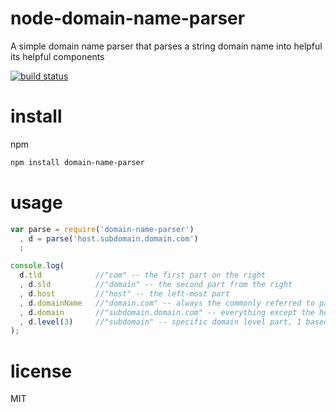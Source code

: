 node-domain-name-parser
=======================

A simple domain name parser that parses a string domain name into helpful its helpful components

[![build status](https://secure.travis-ci.org/wankdanker/node-domain-name-parser.png)](http://travis-ci.org/wankdanker/node-domain-name-parser)

install
=======

npm

```bash
npm install domain-name-parser
```

usage
=====

```javascript
var parse = require('domain-name-parser')
  , d = parse('host.subdomain.domain.com')
  ;

console.log(
  d.tld            //"com" -- the first part on the right
  , d.sld          //"domain" -- the second part from the right
  , d.host         //"host" -- the left-most part
  , d.domainName   //"domain.com" -- always the commonly referred to part (sld + tld)
  , d.domain       //"subdomain.domain.com" -- everything except the host
  , d.level(3)     //"subdomain" -- specific domain level part, 1 based (tld is level 1)
);
```

license
=======

MIT
